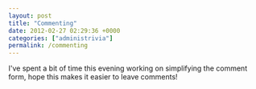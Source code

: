 ```yaml
---
layout: post
title: "Commenting"
date: 2012-02-27 02:29:36 +0000
categories: ["administrivia"]
permalink: /commenting
---
```




I\'ve spent a bit of time this evening working on simplifying the
comment form, hope this makes it easier to leave comments!




